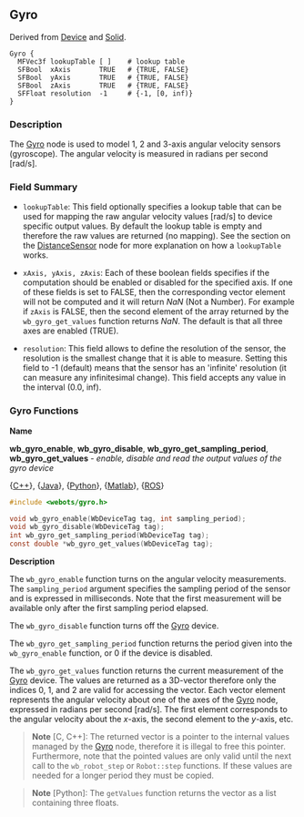 ## Gyro

Derived from [Device](device.md) and [Solid](solid.md).

```
Gyro {
  MFVec3f lookupTable [ ]    # lookup table
  SFBool  xAxis       TRUE   # {TRUE, FALSE}
  SFBool  yAxis       TRUE   # {TRUE, FALSE}
  SFBool  zAxis       TRUE   # {TRUE, FALSE}
  SFFloat resolution  -1     # {-1, [0, inf)}
}
```

### Description

The [Gyro](#gyro) node is used to model 1, 2 and 3-axis angular velocity sensors (gyroscope).
The angular velocity is measured in radians per second [rad/s].

### Field Summary

- `lookupTable`: This field optionally specifies a lookup table that can be used for mapping the raw angular velocity values [rad/s] to device specific output values.
By default the lookup table is empty and therefore the raw values are returned (no mapping).
See the section on the [DistanceSensor](distancesensor.md#lookup-table) node for more explanation on how a `lookupTable` works.

- `xAxis, yAxis, zAxis`: Each of these boolean fields specifies if the computation should be enabled or disabled for the specified axis.
If one of these fields is set to FALSE, then the corresponding vector element will not be computed and it will return *NaN* (Not a Number).
For example if `zAxis` is FALSE, then the second element of the array returned by the `wb_gyro_get_values` function returns *NaN*.
The default is that all three axes are enabled (TRUE).

- `resolution`: This field allows to define the resolution of the sensor, the resolution is the smallest change that it is able to measure.
Setting this field to -1 (default) means that the sensor has an 'infinite' resolution (it can measure any infinitesimal change).
This field accepts any value in the interval (0.0, inf).

### Gyro Functions

**Name**

**wb\_gyro\_enable**, **wb\_gyro\_disable**, **wb\_gyro\_get\_sampling\_period**, **wb\_gyro\_get\_values** - *enable, disable and read the output values of the gyro device*

{[C++](cpp-api.md#cpp_gyro)}, {[Java](java-api.md#java_gyro)}, {[Python](python-api.md#python_gyro)}, {[Matlab](matlab-api.md#matlab_gyro)}, {[ROS](ros-api.md)}

```c
#include <webots/gyro.h>

void wb_gyro_enable(WbDeviceTag tag, int sampling_period);
void wb_gyro_disable(WbDeviceTag tag);
int wb_gyro_get_sampling_period(WbDeviceTag tag);
const double *wb_gyro_get_values(WbDeviceTag tag);
```

**Description**

The `wb_gyro_enable` function turns on the angular velocity measurements.
The `sampling_period` argument specifies the sampling period of the sensor and is expressed in milliseconds.
Note that the first measurement will be available only after the first sampling period elapsed.

The `wb_gyro_disable` function turns off the [Gyro](#gyro) device.

The `wb_gyro_get_sampling_period` function returns the period given into the `wb_gyro_enable` function, or 0 if the device is disabled.

The `wb_gyro_get_values` function returns the current measurement of the [Gyro](#gyro) device.
The values are returned as a 3D-vector therefore only the indices 0, 1, and 2 are valid for accessing the vector.
Each vector element represents the angular velocity about one of the axes of the [Gyro](#gyro) node, expressed in radians per second [rad/s].
The first element corresponds to the angular velocity about the *x*-axis, the second element to the *y*-axis, etc.

> **Note** [C, C++]: The returned vector is a pointer to the internal values managed by the [Gyro](#gyro) node, therefore it is illegal to free this pointer.
Furthermore, note that the pointed values are only valid until the next call to the `wb_robot_step` or `Robot::step` functions.
If these values are needed for a longer period they must be copied.

<!-- -->

> **Note** [Python]: The `getValues` function returns the vector as a list containing three floats.
